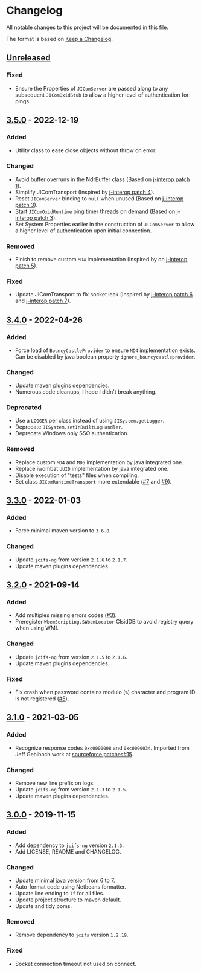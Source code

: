 # Changelog
All notable changes to this project will be documented in this file.

The format is based on [Keep a Changelog](https://keepachangelog.com/en/1.0.0/).

## [Unreleased]

### Fixed
- Ensure the Properties of `JIComServer` are passed along to any subsequent `JIComOxidStub` to allow a higher level of authentication for pings.

## [3.5.0] - 2022-12-19
### Added
- Utility class to ease close objects without throw on error.

### Changed
- Avoid buffer overruns in the NdrBuffer class (Based on [j-interop patch 1]).
- Simplify JIComTransport (Inspired by [j-interop patch 4]).
- Reset `JIComServer` binding to `null` when unused (Based on [j-interop patch 3]).
- Start `JIComOxidRuntime` ping timer threads on demand (Based on [j-interop patch 3]).
- Set System Properties earlier in the construction of `JIComServer` to allow a higher level of authentication upon initial connection.

### Removed
- Finish to remove custom `MD4` implementation (Inspired by on [j-interop patch 5]).

### Fixed
- Update JIComTransport to fix socket leak (Inspired by [j-interop patch 6] and [j-interop patch 7]).

[j-interop patch 1]: https://sourceforge.net/p/j-interop/patches/1/
[j-interop patch 3]: https://sourceforge.net/p/j-interop/patches/3/
[j-interop patch 4]: https://sourceforge.net/p/j-interop/patches/4/
[j-interop patch 5]: https://sourceforge.net/p/j-interop/patches/5/
[j-interop patch 6]: https://sourceforge.net/p/j-interop/patches/6/
[j-interop patch 7]: https://sourceforge.net/p/j-interop/patches/7/

## [3.4.0] - 2022-04-26
### Added
- Force load of `BouncyCastleProvider` to ensure `MD4` implementation exists. Can be disabled by java boolean property `ignore_bouncycastleprovider`.

### Changed
- Update maven plugins dependencies.
- Numerous code cleanups, I hope I didn't break anything.

### Deprecated
- Use a `LOGGER` per class instead of using `JISystem.getLogger`.
- Deprecate `JISystem.setInBuiltLogHandler`.
- Deprecate Windows only SSO authentication.

### Removed
- Replace custom `MD4` and `MD5` implementation by java integrated one.
- Replace iwombat `UUID` implementation by java integrated one.
- Disable execution of "tests" files when compiling.
- Set class `JIComRuntimeTransport` more extendable ([#7] and [#9]).

[#7]: https://github.com/skyghis/j-interop-ng/pull/7
[#9]: https://github.com/skyghis/j-interop-ng/pull/9

## [3.3.0] - 2022-01-03
### Added
- Force minimal maven version to `3.6.0`.

### Changed
- Update `jcifs-ng` from version `2.1.6` to `2.1.7`.
- Update maven plugins dependencies.

## [3.2.0] - 2021-09-14
### Added
- Add multiples missing errors codes ([#3]).
- Preregister `WbemScripting.SWbemLocator` ClsidDB to avoid registry query when using WMI.

### Changed
- Update `jcifs-ng` from version `2.1.5` to `2.1.6`.
- Update maven plugins dependencies.

### Fixed
- Fix crash when password contains modulo (`%`) character and program ID is not registered ([#5]).

[#3]: https://github.com/skyghis/j-interop-ng/issues/3
[#5]: https://github.com/skyghis/j-interop-ng/issues/5

## [3.1.0] - 2021-03-05
### Added
- Recognize response codes `0xc0000008` and `0xc0000034`. Imported from Jeff Gehlbach work at [sourceforce patches#15](https://sourceforge.net/p/j-interop/patches/15/).

### Changed
- Remove new line prefix on logs.
- Update `jcifs-ng` from version `2.1.3` to `2.1.5`.
- Update maven plugins dependencies.

## [3.0.0] - 2019-11-15
### Added
- Add dependency to `jcifs-ng` version `2.1.3`.
- Add LICENSE, README and CHANGELOG.

### Changed
- Update minimal java version from 6 to 7.
- Auto-format code using Netbeans formatter.
- Update line ending to `lf` for all files.
- Update project structure to maven default.
- Update and tidy poms.

### Removed
- Remove dependency to `jcifs` version `1.2.19`.

### Fixed
- Socket connection timeout not used on connect.

[Unreleased]: https://github.com/skyghis/j-interop-ng/compare/3.5.0...HEAD
[3.5.0]: https://github.com/skyghis/j-interop-ng/compare/3.4.0...3.5.0
[3.4.0]: https://github.com/skyghis/j-interop-ng/compare/3.3.0...3.4.0
[3.3.0]: https://github.com/skyghis/j-interop-ng/compare/3.2.0...3.3.0
[3.2.0]: https://github.com/skyghis/j-interop-ng/compare/3.1.0...3.2.0
[3.1.0]: https://github.com/skyghis/j-interop-ng/compare/3.0.0...3.1.0
[3.0.0]: https://github.com/skyghis/j-interop-ng/releases/tag/3.0.0
